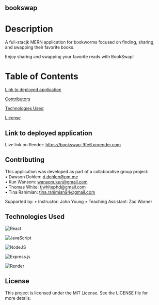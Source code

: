 ## bookswap

# Description
A full-stacjk MERN application for bookworms focused on finding, sharing, and swapping their favorite books.

Enjoy sharing and swapping your favorite reads with BookSwap!

# Table of Contents

[Link to deployed application](#link-to-deployed-application)

[Contributors](#contributing)

[Technologies Used](#technologies-used)

[License](#license)

## Link to deployed application

Live link on Render: https://bookswap-9fe6.onrender.com

## Contributing

This application was developed as part of a collaborative group project: \
• Dawson Dohlen: d.dohlen@pm.me \
• Kun Wansom: wansom.kun@gmail.com \
• Thomas White: tjwhitephd@gmail.com  \
• Tina Rahimian: tina.rahimian94@gmail.com

Supported by:
• Instructor: John Young
• Teaching Assistant: Zac Warner

## Technologies Used

![React](https://img.shields.io/badge/react-%2320232a.svg?style=for-the-badge&logo=react&logoColor=%2361DAFB)

![JavaScript](https://img.shields.io/badge/javascript-%23323330.svg?style=for-the-badge&logo=javascript&logoColor=%23F7DF1E)

![NodeJS](https://img.shields.io/badge/node.js-6DA55F?style=for-the-badge&logo=node.js&logoColor=white)

![Express.js](https://img.shields.io/badge/express.js-%23404d59.svg?style=for-the-badge&logo=express&logoColor=%2361DAFB)

![Render](https://img.shields.io/badge/Render-%46E3B7.svg?style=for-the-badge&logo=render&logoColor=white)


## License

This project is licensed under the MIT License. See the LICENSE file for more details.